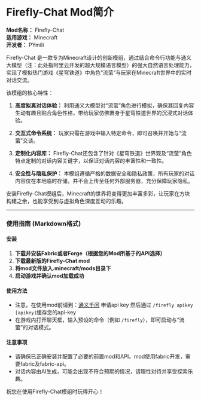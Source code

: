 # Firefly-Chat Mod简介

**Mod名称：** Firefly-Chat  
**适用游戏：** Minecraft  
**开发者：** PYmili

Firefly-Chat 是一款专为Minecraft设计的创新模组，通过结合命令行功能与通义大模型（注：此处指阿里云开发的超大规模语言模型）的强大自然语言处理能力，实现了模拟热门游戏《星穹铁道》中角色“流萤”与玩家在Minecraft世界中的实时对话交流。

该模组的核心特性：

1. **高度拟真对话体验：** 利用通义大模型对“流萤”角色进行模拟，确保其回复内容生动有趣且贴合角色性格，带给玩家仿佛置身于星穹铁道世界的沉浸式对话体验。

2. **交互式命令系统：** 玩家只需在游戏中输入特定命令，即可召唤并开始与“流萤”交谈。

3. **定制化内容库：** Firefly-Chat还包含了针对《星穹铁道》世界观及“流萤”角色特点定制的对话内容关键字，以保证对话内容的丰富性和一致性。

4. **安全性与隐私保护：** 本模组遵循严格的数据安全和隐私政策，所有玩家的对话内容仅在本地临时存储，并不会上传至任何外部服务器，充分保障玩家隐私。

安装Firefly-Chat模组后，Minecraft的世界将变得更加丰富多彩，让玩家在方块构建之余，也能享受到与虚拟角色深度互动的乐趣。

---

### 使用指南 (Markdown格式)

#### 安装
1. **下载并安装Fabric或者Forge（根据您的Mod所基于的API选择）**
2. **下载最新版的Firefly-Chat mod**
3. **将mod文件放入.minecraft/mods目录下**
4. **启动游戏并确认mod加载成功**

#### 使用方法
- 注意，在使用mod前请到：[通义千问](https://dashscope.console.aliyun.com/plugin?spm=a2c4g.11186623.0.0.6f0ce0f69ymLuf) 
申请api key 然后通过 `/firefly apikey [apikey]`缓存您的api-key
- 在游戏内打开聊天框，输入预设的命令（例如 `/firefly`），即可启动与“流萤”的对话模式。

#### 注意事项
- 请确保已正确安装并配置了必要的前置mod和API。mod使用fabric开发，需要fabric及fabric-api。
- 对话内容由AI生成，可能会出现不符合预期的情况，请理性对待并享受探索乐趣。

祝您在使用Firefly-Chat模组时玩得开心！